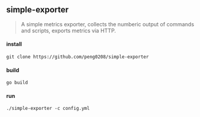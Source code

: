 ## simple-exporter 
>A simple metrics exporter, collects the numberic output of commands and scripts, exports metrics via HTTP.

#### install
    git clone https://github.com/peng0208/simple-exporter
    
#### build
    go build
    
#### run
    ./simple-exporter -c config.yml
